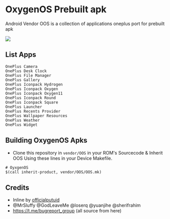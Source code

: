# OxygenOS Prebuilt apk
Android Vendor OOS is a collection of applications oneplus port for prebuilt apk

<img src="https://upload.wikimedia.org/wikipedia/commons/thumb/c/c9/OnePlus_logo.svg/512px-OnePlus_logo.svg.png">

## List Apps
    OnePlus Camera
    OnePlus Desk Clock
    OnePlus File Manager
    OnePlus Gallery
    OnePlus Iconpack Hydrogen
    OnePlus Iconpack Oxygen
    OnePlus Iconpack Oxygen11
    OnePlus Iconpack Round
    OnePlus Iconpack Square
    OnePlus Launcher
    OnePlus Recents Provider
    OnePlus Wallpaper Resources
    OnePlus Weather
    OnePlus Widget

## Building OxygenOS Apks
* Clone this repository in `vendor/OOS` in your ROM's Sourcecode & Inherit OOS Using these lines in your Device Makefile.
 
```
# OyxgenOS
$(call inherit-product, vendor/OOS/OOS.mk)
```

## Credits
- Inline by [officialputuid](https://github.com/officialputuid)
- @MrSluffy @GodLeaveMe @loserq @yuanjihe @sherifrahim
- https://t.me/bugreport_group (all source from here)